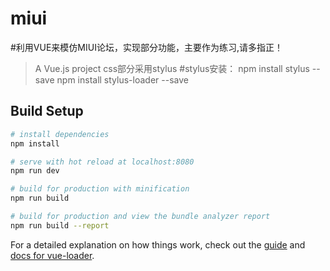 # miui
#利用VUE来模仿MIUI论坛，实现部分功能，主要作为练习,请多指正！
> A Vue.js project
css部分采用stylus
#stylus安装：
npm install stylus --save
npm install stylus-loader --save
## Build Setup

``` bash
# install dependencies
npm install

# serve with hot reload at localhost:8080
npm run dev

# build for production with minification
npm run build

# build for production and view the bundle analyzer report
npm run build --report
```

For a detailed explanation on how things work, check out the [guide](http://vuejs-templates.github.io/webpack/) and [docs for vue-loader](http://vuejs.github.io/vue-loader).
